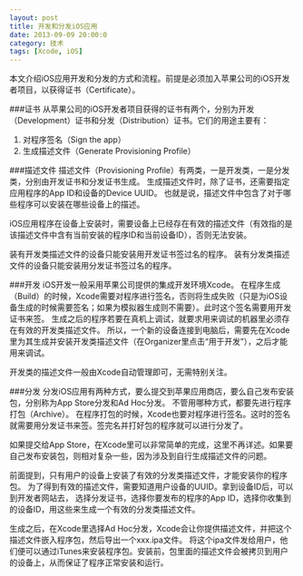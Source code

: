 ```yaml
---
layout: post
title: 开发和分发iOS应用
date: 2013-09-09 20:00:0
category: 技术
tags: [Xcode, iOS]
---
```


本文介绍iOS应用开发和分发的方式和流程。前提是必须加入苹果公司的iOS开发者项目，以获得证书（Certificate）。

<!--more-->

###证书
从苹果公司的iOS开发者项目获得的证书有两个，分别为开发（Development）证书和分发（Distribution）证书。它们的用途主要有：
1. 对程序签名（Sign the app）
2. 生成描述文件（Generate Provisioning Profile）

###描述文件
描述文件（Provisioning Profile）有两类，一是开发类，一是分发类，分别由开发证书和分发证书生成。
生成描述文件时，除了证书，还需要指定应用程序的App ID和设备的Device UUID。
也就是说，描述文件中包含了对于哪些程序可以安装在哪些设备上的描述。

iOS应用程序在设备上安装时，需要设备上已经存在有效的描述文件（有效指的是该描述文件中含有当前安装的程序ID和当前设备ID），否则无法安装。

装有开发类描述文件的设备只能安装用开发证书签过名的程序。
装有分发类描述文件的设备只能安装用分发证书签过名的程序。

###开发
iOS开发一般采用苹果公司提供的集成开发环境Xcode。
在程序生成（Build）的时候，Xcode需要对程序进行签名，否则将生成失败（只是为iOS设备生成的时候需要签名；如果为模拟器生成则不需要）。此时这个签名需要用开发证书来签。
生成之后的程序若要在真机上调试，就要求用来调试的机器里必须存在有效的开发类描述文件。
所以，一个新的设备连接到电脑后，需要先在Xcode里为其生成并安装开发类描述文件（在Organizer里点击“用于开发”），之后才能用来调试。

开发类的描述文件一般由Xcode自动管理即可，无需特别关注。

###分发
分发iOS应用有两种方式，要么提交到苹果应用商店，要么自己发布安装包，分别称为App Store分发和Ad Hoc分发。
不管用哪种方式，都要先进行程序打包（Archive）。
在程序打包的时候，Xcode也要对程序进行签名。这时的签名就需要用分发证书来签。签完名并打好包的程序就可以进行分发了。

如果提交给App Store，在Xcode里可以非常简单的完成，这里不再详述。如果要自己发布安装包，则相对复杂一些，因为涉及到自行生成描述文件的问题。

前面提到，只有用户的设备上安装了有效的分发类描述文件，才能安装你的程序包。
为了得到有效的描述文件，需要知道用户设备的UUID。拿到设备ID后，可以到开发者网站去，
选择分发证书，选择你要发布的程序的App ID，选择你收集到的设备ID，用这些来生成一个有效的分发类描述文件。

生成之后，在Xcode里选择Ad Hoc分发，Xcode会让你提供描述文件，并把这个描述文件嵌入程序包，然后导出一个xxx.ipa文件。
将这个ipa文件发给用户，他们便可以通过iTunes来安装程序包。安装前，包里面的描述文件会被拷贝到用户的设备上，从而保证了程序正常安装和运行。

